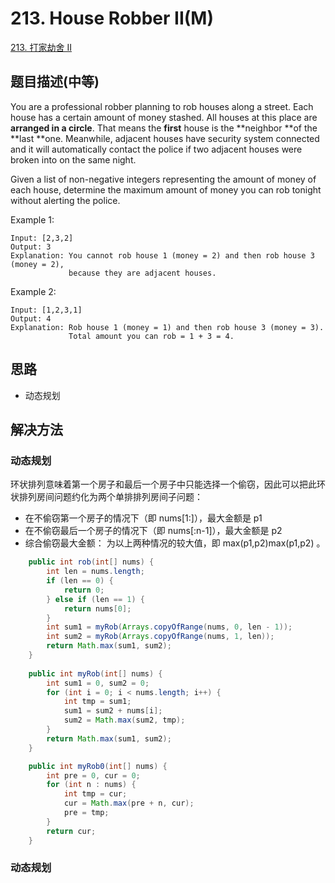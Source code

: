 # 213. House Robber II(M)

[213. 打家劫舍 II](https://leetcode-cn.com/problems/house-robber-ii/)

## 题目描述(中等)

You are a professional robber planning to rob houses along a street. Each house has a certain amount of money stashed. All houses at this place are **arranged in a circle**. That means the **first** house is the **neighbor **of the **last **one. Meanwhile, adjacent houses have security system connected and it will automatically contact the police if two adjacent houses were broken into on the same night.

Given a list of non-negative integers representing the amount of money of each house, determine the maximum amount of money you can rob tonight without alerting the police.

Example 1:
```
Input: [2,3,2]
Output: 3
Explanation: You cannot rob house 1 (money = 2) and then rob house 3 (money = 2),
             because they are adjacent houses.
```
Example 2:
```
Input: [1,2,3,1]
Output: 4
Explanation: Rob house 1 (money = 1) and then rob house 3 (money = 3).
             Total amount you can rob = 1 + 3 = 4.
```

## 思路

- 动态规划


## 解决方法

### 动态规划

环状排列意味着第一个房子和最后一个房子中只能选择一个偷窃，因此可以把此环状排列房间问题约化为两个单排排列房间子问题：

- 在不偷窃第一个房子的情况下（即 nums[1:]），最大金额是 p1 
- 在不偷窃最后一个房子的情况下（即 nums[:n-1]），最大金额是 p2
- 综合偷窃最大金额： 为以上两种情况的较大值，即 max(p1,p2)max(p1,p2) 。



```java
    public int rob(int[] nums) {
        int len = nums.length;
        if (len == 0) {
            return 0;
        } else if (len == 1) {
            return nums[0];
        }
        int sum1 = myRob(Arrays.copyOfRange(nums, 0, len - 1));
        int sum2 = myRob(Arrays.copyOfRange(nums, 1, len));
        return Math.max(sum1, sum2);
    }
    
    public int myRob(int[] nums) {
        int sum1 = 0, sum2 = 0;
        for (int i = 0; i < nums.length; i++) {
            int tmp = sum1;
            sum1 = sum2 + nums[i];
            sum2 = Math.max(sum2, tmp);
        }
        return Math.max(sum1, sum2);
    }

    public int myRob0(int[] nums) {
        int pre = 0, cur = 0;
        for (int n : nums) {
            int tmp = cur;
            cur = Math.max(pre + n, cur);
            pre = tmp;
        }
        return cur;
    }

```

### 动态规划